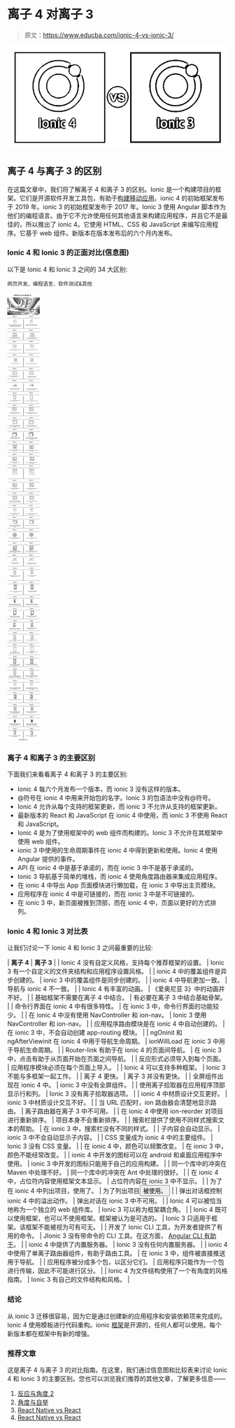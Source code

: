 # 离子 4 对离子 3

> 原文：<https://www.educba.com/ionic-4-vs-ionic-3/>

![Ionic-4-vs-Ionic-3](img/00a4e0ce59ed2ee18715c986ba07e0e6.png)



## 离子 4 与离子 3 的区别

在这篇文章中，我们将了解离子 4 和离子 3 的区别。Ionic 是一个构建项目的框架。它们是开源软件开发工具包，有助于[构建移动应用](https://www.educba.com/mobile-applications/)。ionic 4 的初始框架发布于 2019 年。ionic 3 的初始框架发布于 2017 年。Ionic 3 使用 Angular 脚本作为他们的编程语言。由于它不允许使用任何其他语言来构建应用程序，并且它不是最佳的，所以推出了 ionic 4。它使用 HTML、CSS 和 JavaScript 来编写应用程序。它基于 web 组件。新版本在版本发布后的六个月内发布。

### Ionic 4 **和 Ionic 3** 的正面对比(信息图)

以下是 Ionic 4 和 Ionic 3 之间的 34 大区别:

<small>网页开发、编程语言、软件测试&其他</small>

![Ionic-4-vs-Ionic-3-info](img/b13f54adf5d4f0baa5f0a874fccf07d1.png)



### 离子 4 和离子 3 的主要区别

下面我们来看看离子 4 和离子 3 的主要区别:

*   Ionic 4 每六个月发布一个版本，而 ionic 3 没有这样的版本。
*   @符号在 ionic 4 中用来开始包的名字。Ionic 3 的包语法中没有@符号。
*   Ionic 4 允许从每个支持的框架更新，而 ionic 3 不允许从支持的框架更新。
*   最新版本的 React 和 JavaScript 在 ionic 4 中使用，而 ionic 3 不使用 React 和 JavaScript。
*   Ionic 4 是为了使用框架中的 web 组件而构建的。Ionic 3 不允许在其框架中使用 web 组件。
*   ionic 3 中使用的生命周期事件在 ionic 4 中得到更新和使用。Ionic 4 使用 Angular 提供的事件。
*   API 在 ionic 4 中是基于承诺的，而在 ionic 3 中不是基于承诺的。
*   Ionic 3 导航基于简单的堆栈，而 ionic 4 使用角度路由器来集成应用程序。
*   在 ionic 4 中导出 App 页面模块进行懒加载，在 ionic 3 中导出主页模块。
*   应用程序在 ionic 4 中是可链接的，而在 ionic 3 中是不可链接的。
*   在 ionic 3 中，新页面被推到顶部，而在 ionic 4 中，页面以更好的方式排列。

### Ionic 4 和 Ionic 3 对比表

让我们讨论一下 Ionic 4 和 Ionic 3 之间最重要的比较:

| **离子 4** | **离子 3** |
| Ionic 4 没有自定义风格，支持每个推荐框架的设置。 | Ionic 3 有一个自定义的文件夹结构和应用程序设置风格。 |
| ionic 4 中的覆盖组件是异步创建的。 | ionic 3 中的覆盖组件是同步创建的。 |
| ionic 4 中导航更加一致。 | 导航与 ionic 4 不一致。 |
| Ionic 4 有丰富的动画。 | 《爱奥尼亚 3》中的动画并不好。 |
| 基础框架不需要在离子 4 中结合。 | 有必要在离子 3 中结合基础骨架。 |
| 命令行界面在 ionic 4 中有很多特性。 | 在 ionic 3 中，命令行界面的功能较少。 |
| 在 ionic 4 中没有使用 NavController 和 ion-nav。 | Ionic 3 使用 NavController 和 ion-nav。 |
| 应用程序路由模块是在 ionic 4 中自动创建的。 | 在 ionic 3 中，不会自动创建 app-routing 模块。 |
| ngOninit 和 ngAfterViewinit 在 ionic 4 中用于导航生命周期。 | ionWillLoad 在 ionic 3 中用于导航生命周期。 |
| Router-link 有助于在 ionic 4 的页面间导航。 | 在 ionic 3 中，点击有助于从页面开始在页面之间导航。 |
| 反应形式必须导入到每个页面。 | 应用程序模块必须在每个页面上导入。 |
| Ionic 4 可以支持多种框架。 | Ionic 3 不能与多框架一起工作。 |
| 离子 4 更快。 | 离子 3 并没有更快。 |
| 全屏组件出现在 ionic 4 中。 | ionic 3 中没有全屏组件。 |
| 使用离子拾取器在应用程序顶部显示行和列。 | Ionic 3 没有离子拾取器选项。 |
| ionic 4 中材质设计交互更好。 | ionic 3 中材质设计交互不好。 |
| 当 URL 匹配时，ion 路由器会清楚地显示路由。 | 离子路由器在离子 3 中不可用。 |
| 在 ionic 4 中使用 ion-reorder 对项目进行重新排序。 | 项目本身不会重新排序。 |
| 搜索栏提供了使用不同样式搜索文本的帮助。 | 在 ionic 3 中，搜索栏没有不同的样式。 |
| 子内容会自动显示。 | ionic 3 中不会自动显示子内容。 |
| CSS 变量成为 ionic 4 中的主要组件。 | Ionic 3 没有 CSS 变量。 |
| 在 ionic 4 中，颜色可以频繁改变。 | 在 ionic 3 中，颜色不能经常改变。 |
| ionic 4 中开发的图标可以在 android 和桌面应用程序中使用。 | ionic 3 中开发的图标只能用于自己的应用构建。 |
| 同一个库中的冲突在 Maven 中处理不好。 | 同一个库中的冲突在 Ant 中处理的很好。 |
| 在 ionic 4 中，占位符内容使用框架文本显示。 | 占位符内容在 ionic 3 中不显示。 |
| 为了在 ionic 4 中列出项目，使用了<ion-item>。</ion-item> | 为了列出项目<button>被使用。</button> |
| 弹出对话框控制 ionic 4 中的溢出动作。 | 弹出对话在 ionic 3 中不可用。 |
| Ionic 4 可以被恰当地称为一个独立的 web 组件库。 | Ionic 3 可以称为框架耦合角。 |
| Ionic 4 既可以使用框架，也可以不使用框架。框架被认为是可选的。 | Ionic 3 只适用于框架。该框架不能被视为可有可无。 |
| 开发了 Ionic CLI 工具，为开发者提供了有用的命令。 | JIonic 3 没有带命令的 CLI 工具。在这方面， [Angular CLI 有助于](https://www.educba.com/angular-cli-commands/)。 |
| ionic 4 中提供了内置服务器。 | Ionic 3 没有任何内置服务器。 |
| ionic 4 中使用了单离子路由器组件，有助于路由工具。 | 在 ionic 3 中，组件被直接推送用于导航。 |
| 应用程序被分成多个包，以区分它们。 | 应用程序只能作为一个包进行传输，因此不可能进行区分。 |
| Ionic 4 为文件结构使用了一个有角度的风格指南。 | Ionic 3 有自己的文件结构和风格。 |

### 结论

从 ionic 3 迁移很容易，因为它是通过创建新的应用程序和安装依赖项来完成的。Ionic 4 使用模板进行代码重构。ionic [框架](https://www.educba.com/what-is-ionic-framework/)是开源的，任何人都可以使用。每个新版本都在框架中有新的增强。

### 推荐文章

这是离子 4 与离子 3 的对比指南。在这里，我们通过信息图和比较表来讨论 Ionic 4 和 Ionic 3 的主要区别。您也可以浏览我们推荐的其他文章，了解更多信息——

1.  [反应与角度 2](https://www.educba.com/reactjs-vs-angular2/)
2.  [角度与自举](https://www.educba.com/angular-vs-bootstrap/)
3.  [React Native vs React](https://www.educba.com/react-native-vs-react/)
4.  [React Native vs React](https://www.educba.com/react-native-vs-react/)





